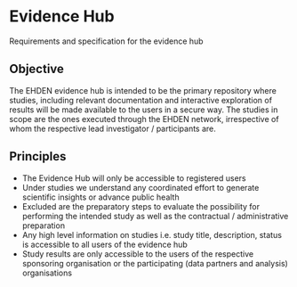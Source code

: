 # Evidence Hub
Requirements and specification for the evidence hub


## Objective

The EHDEN evidence hub is intended to be the primary repository where studies, including relevant documentation and interactive exploration of results will be made available to the users in a secure way. The studies in scope are the ones executed through the EHDEN network, irrespective of whom the respective lead investigator / participants are. 


## Principles

- The Evidence Hub will only be accessible to registered users
- Under studies we understand any coordinated effort to generate scientific insights or advance public health
- Excluded are the preparatory steps to evaluate the possibility for performing the intended study as well as the contractual / administrative preparation
- Any high level information on studies i.e. study title, description, status is accessible to all users of the evidence hub
- Study results are only accessible to the users of the respective sponsoring organisation or the participating (data partners and analysis) organisations
